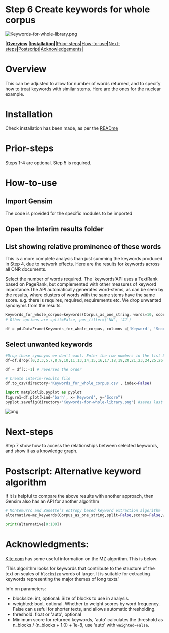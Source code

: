 # Step 6 Create keywords for whole corpus



![Keywords-for-whole-library.png](/images/Step-6_files/attachment:e2bc4d21-b434-47a3-a0a1-9eeeaaab9942.png)

|**[Overview](#Overview)** |**[Installation](#Installation)||**[Prior-steps](#Prior-steps)**|**[How-to-use](#How-to-use)**|**[Next-steps](#Next-steps)**|**[Postscript](#Postscript)**|**[Acknowledgements](#Acknowledgments)|

# Overview
This can be adjusted to allow for number of words returned, and to specify how to treat keywords with similar stems. Here are the ones for the nuclear example.

# Installation

Check installation has been made, as per the [READme](https://github.com/lawrencerowland/Data-Model-for-Project-Frameworks/blob/master/Project-frameworks-by-using-NLP-with-Python-libraries/README.md)

# Prior-steps
Steps 1-4 are optional. 
Step 5 is required. 

# How-to-use

## Import Gensim
The code is provided for the specific modules to be imported

## Open the Interim results folder

## List showing relative prominence of these words
This is a more complete analysis than just summing the keywords produced in Step 4, due to network effects. 
Here are the results for keywords across all ONR documents. 

Select the number of words required. 
The 'keywords'API uses a TextRank based on PageRank, but complemented with other measures of keyword importance.The API automatically generates word-stems, as can be seen by the results, where clusters of words with the same stems have the same score. e.g. there is requires, required, requirements etc. We drop unwanted synonyms from the results.

```python
Keywords_for_whole_corpus=keywords(Corpus_as_one_string, words=10, scores=True, lemmatize=False, deacc=False)
# Other options are split=False, pos_filter=('NN', 'JJ')
```

```python
df = pd.DataFrame(Keywords_for_whole_corpus, columns =['Keyword', 'Score']) 
```

## Select unwanted keywords

```python
#Drop those synonyms we don't want. Enter the row numbers in the list by inspection of the results.
df=df.drop([0,2,3,5,7,8,9,10,11,13,14,15,16,17,18,19,20,21,23,24,25,26,27,28,29,30,32,33,35,36,37,38,39,41,42,44,45,46])
```

```python
df = df[::-1] # reverses the order
```

```python
# Create interim-results file
df.to_csv(directory+'Keywords_for_whole_corpus.csv', index=False)
```

```python
import matplotlib.pyplot as pyplot
figure1=df.plot(kind='barh', x='Keyword', y="Score")
pyplot.savefig(directory+'Keywords-for-whole-library.png') #saves last figure generated
```


![png](/images/Step-6_files/output_14_0.png)


# Next-steps
Step 7 show how to access the relationships between selected keywords, and show it as a knowledge graph. 


# Postscript: Alternative keyword algorithm
If it is helpful to compare the above results with another approach, then Gensim also has an API for another algorithm

```python
# Montemurro and Zanette’s entropy based keyword extraction algorithm
alternative=mz_keywords(Corpus_as_one_string,split=False,scores=False,weighted=False,threshold="auto")
```

```python
print(alternative[0:100])
```

# Acknowledgments:
[Kite.com](https://kite.com/python/docs/gensim.summarization.mz_keywords) has some useful information on the MZ algorithm. This is below:

'This algorithm looks for keywords that contribute to the structure of the text on scales of `blocksize` words of larger. It is suitable for extracting keywords representing the major themes of long texts.'

Info on parameters:
- blocksize: int, optional: Size of blocks to use in analysis.
- weighted: bool, optional. Whether to weight scores by word frequency. False can useful for shorter texts, and allows automatic thresholding.
- threshold: float or 'auto', optional
- Minimum score for returned keywords,  'auto' calculates the threshold as n_blocks / (n_blocks + 1.0) + 1e-8,
    use 'auto' with `weighted=False`.
